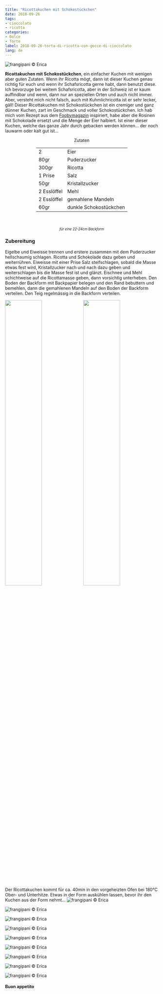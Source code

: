 ```yaml
---
title: "Ricottakuchen mit Schokostückchen"
date: 2018-09-26
tags:
- cioccolato
- ricotta
categories:
- Dolce
- Torte
label: 2018-09-26-torta-di-ricotta-con-gocce-di-cioccolato
lang: de 
---
```

![](../2018-09-26-torta-di-ricotta-con-gocce-di-cioccolato/header.jpg "frangipani © Erica")

**Ricottakuchen mit Schokostückchen**, ein einfacher Kuchen mit wenigen aber guten Zutaten. Wenn ihr Ricotta mögt, dann ist dieser Kuchen genau richtig für euch und wenn ihr Schafsricotta gerne habt, dann benutzt diese. Ich bevorzuge bei weitem Schafsricotta, aber in der Schweiz ist er kaum auffindbar und wenn, dann nur an speziellen Orten und auch nicht immer. Aber, versteht mich nicht falsch, auch mit Kuhmlichricotta ist er sehr lecker, gäll! Dieser Ricottakuchen mit Schokostückchen ist ein cremiger und ganz dünner Kuchen, zart im Geschmack und voller Schokostückchen. Ich hab mich vom Rezept aus dem <a href="https://fooby.ch/de/rezepte/16671/budino-di-ricotta--ricottakuchen-?startAuto1=0" target="_blank">Foobymagazin</a> inspiriert, habe aber die Rosinen mit Schokolade ersetzt und die Menge der Eier halbiert. Ist einer dieser Kuchen, welche das ganze Jahr durch gebacken werden können... der noch lauwarm oder kalt gut ist...

<div id="wrapper" style="text-align: center">
  <div id="yourdiv" style="display: inline-block;">
    <div class="ingredients" itemscope itemtype="http://schema.org/Recipe">
      <span itemprop="name" style="display:none;">Ricottakuchen mit Schokostückchen</span>
      <span itemprop="recipeCategory" style="display:none;">Herzhaftes</span>
      <img itemprop="image" style="display:none;" class="ignore-gallery-item" src="../2018-09-26-torta-di-ricotta-con-gocce-di-cioccolato/header.jpeg"/>
      <span itemprop="author" style="display:none;">Erica Raiano</span>
      <span itemprop="description" style="display:none;">Ricottakuchen mit Schokostückchen, ein einfacher Kuchen mit wenigen aber guten Zutaten.</span>
      <div class="ingredients-title">Zutaten</div>
      <table>
        <tbody>
          </tr>
          <tr itemprop="recipeIngredient">
            <td>2</td>
            <td>Eier</td>
          </tr>
          <tr itemprop="recipeIngredient">
            <td>80gr</td>
            <td>Puderzucker</td>
          </tr>
          <tr itemprop="recipeIngredient">
            <td>300gr</td>
            <td>Ricotta</td>
          </tr>
          <tr itemprop="recipeIngredient">
            <td>1 Prise</td>
            <td>Salz</td>
          </tr>
          <tr itemprop="recipeIngredient">
            <td>50gr</td>
            <td>Kristallzucker</td>
          </tr>
          <tr itemprop="recipeIngredient">
            <td>2 Esslöffel</td>
            <td>Mehl</td>
          </tr>
          <tr itemprop="recipeIngredient">
            <td>2 Esslöffel</td>
            <td>gemahlene Mandeln</td>
          </tr>
          <tr itemprop="recipeIngredient">
            <td>60gr</td>
            <td>dunkle Schokostückchen</td>
        </tbody>
      </table>
      <br></br>
      <i class="pull-right" style="font-size: 80%;">für eine 22-24cm Backform</i>
    </div>
  </div>
</div>


<h3>
  <font color="grey">
    <i class="fa-solid fa-gears"></i>
  </font> Zubereitung
</h3>

Eigelbe und Eiweisse trennen und erstere zusammen mit dem Puderzucker hellschaumig schlagen. Ricotta und Schokolade dazu geben und weiterrühren. Eiweisse mit einer Prise Salz steifschlagen, sobald die Masse etwas fest wird, Kristallzucker nach und nach dazu geben und weiterschlagen bis die Masse fest ist und glänzt. Eischnee und Mehl schichtweise auf die Ricottamasse geben, dann vorsichtig unterheben. Den Boden der Backform mit Backpapier belegen und den Rand bebuttern und bemehlen, dann die gemahlenen Mandeln auf den Boden der Backform verteilen. Den Teig regelmässig in die Backform verteilen.
<p>
  <div style="width: 100%; margin-bottom: 0">
    <img style="float: left; width: 49%; margin-right: 1%" src="../2018-09-26-torta-di-ricotta-con-gocce-di-cioccolato/impasto.jpg" alt="" title="frangipani © Erica" />
    <img style="float: left; width: 49%; margin-left: 1%" src="../2018-09-26-torta-di-ricotta-con-gocce-di-cioccolato/teglia.jpg" alt="" title="frangipani © Erica" />
    <div style="clear: both"></div>
  </div>
</p>

Der Ricottakuchen kommt für ca. 40min in den vorgeheizten Ofen bei 180°C Ober- und Unterhitze. Etwas in der Form auskühlen lassen, bevor ihr den Kuchen aus der Form nehmt...
![](../2018-09-26-torta-di-ricotta-con-gocce-di-cioccolato/risultato1.jpg "frangipani © Erica")

![](../2018-09-26-torta-di-ricotta-con-gocce-di-cioccolato/risultato2.jpg "frangipani © Erica")

![](../2018-09-26-torta-di-ricotta-con-gocce-di-cioccolato/risultato3.jpg "frangipani © Erica")

![](../2018-09-26-torta-di-ricotta-con-gocce-di-cioccolato/risultato4.jpg "frangipani © Erica")

![](../2018-09-26-torta-di-ricotta-con-gocce-di-cioccolato/risultato5.jpg "frangipani © Erica")

![](../2018-09-26-torta-di-ricotta-con-gocce-di-cioccolato/risultato6.jpg "frangipani © Erica")

![](../2018-09-26-torta-di-ricotta-con-gocce-di-cioccolato/risultato7.jpg "frangipani © Erica")

![](../2018-09-26-torta-di-ricotta-con-gocce-di-cioccolato/risultato8.jpg "frangipani © Erica")

![](../2018-09-26-torta-di-ricotta-con-gocce-di-cioccolato/risultato9.jpg "frangipani © Erica")

<h4>Buon appetito
  <font color="red">
    <i class="fa-regular fa-face-smile"></i>
  </font>
</h4>